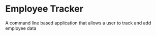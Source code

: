 # Employee Tracker

A command line based application that allows a user to track and add
employee data
